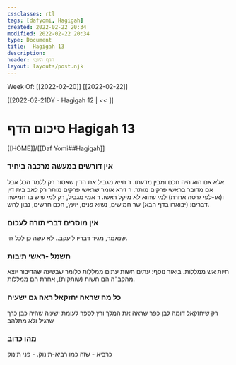 ```yaml
---
cssclasses: rtl
tags: [dafyomi, Hagigah] 
created: 2022-02-22 20:34
modified: 2022-02-22 20:34
type: Document
title:  Hagigah 13
description:
header: הדף היומי 
layout: layouts/post.njk
---
```

Week Of: [[2022-02-20]]
[[2022-02-22]]

[[2022-02-21DY - Hagigah 12 | << ]] 

# סיכום הדף  Hagigah 13

[[HOME]]/[[Daf Yomi##Hagigah]]

### אין דורשים במעשה מרכבה ביחיד
אלא אם הוא היה חכם ומבין מדעתו.
ר חייא מגביל את הדין שאסור רק ללמד הכל אבל אם מדובר בראשי פרקים מותר.
ר זירא אומר שראשי פרקים מותר רק לאב בית דין ו(או-לפי גרסה אחרת) למי שהוא לא מיקל ראשו.
ר אמי מגביל, רק למי שיש בו חמישה דברים: (יבוארו בדף הבא) שר חמישים, נשוא פנים, יועץ, חכם חרשים, נבון לחש.
### אין מוסרים דברי תורה לעכום
שנאמר, מגיד דבריו ליעקב.. לא עשה כן לכל גוי.
### חשמל -ראשי תיבות
חיות אש ממללות.
ביאור נוסף: עתים חשות עתים ממללות כלומר שבשעה שהדיבור יוצא מהקב"ה הם חשות (שותקות), אחרת הם ממללות.
### כל מה שראה יחזקאל ראה גם ישעיה
רק שיחזקאל דומה לבן כפר שראה את המלך ורץ לספר לעומת ישעיה שהיה כבן כרך שרגיל ולא מתלהב
### מהו כרוב
כרביא - שזה כמו רביא-תינוק. - פני תינוק
